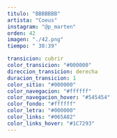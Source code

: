 ```yaml
---
titulo: "BBBBBBB"
artista: "Coeus"
instagram: "@p_marten"
orden: 42
imagen: "./42.png"
tiempo: " 38:39"

transicion: cubrir
color_transicion: "#000000"
direccion_transicion: derecha
duracion_transicion: 1
color_sitio: "#000000"
color_navegacion: "#ffffff"
color_navegacion_hover: "#545454"
color_fondo: "#ffffff"
color_letra: "#000000"
color_links: "#065A82"
color_links_hover: "#1C7293"
---
```

